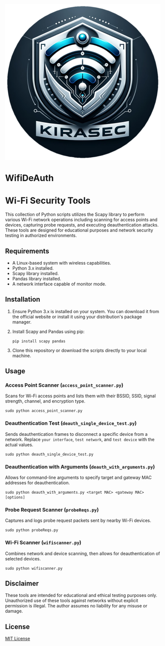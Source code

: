 <p align="center">
  <img src="images/Kirasec_Wifi.png" alt="Kirasec Wifi">
</p>

# WifiDeAuth
# Wi-Fi Security Tools

This collection of Python scripts utilizes the Scapy library to perform various Wi-Fi network operations including scanning for access points and devices, capturing probe requests, and executing deauthentication attacks. These tools are designed for educational purposes and network security testing in authorized environments.

## Requirements

- A Linux-based system with wireless capabilities.
- Python 3.x installed.
- Scapy library installed.
- Pandas library installed.
- A network interface capable of monitor mode.

## Installation

1. Ensure Python 3.x is installed on your system. You can download it from the official website or install it using your distribution's package manager.
2. Install Scapy and Pandas using pip:

   ```
   pip install scapy pandas
   ```

3. Clone this repository or download the scripts directly to your local machine.

## Usage

### Access Point Scanner (`access_point_scanner.py`)

Scans for Wi-Fi access points and lists them with their BSSID, SSID, signal strength, channel, and encryption type.

```
sudo python access_point_scanner.py
```

### Deauthentication Test (`deauth_single_device_test.py`)

Sends deauthentication frames to disconnect a specific device from a network. Replace `your interface`, `test network`, and `test device` with the actual values.

```
sudo python deauth_single_device_test.py
```

### Deauthentication with Arguments (`deauth_with_arguments.py`)

Allows for command-line arguments to specify target and gateway MAC addresses for deauthentication.

```
sudo python deauth_with_arguments.py <target MAC> <gateway MAC> [options]
```

### Probe Request Scanner (`probeReqs.py`)

Captures and logs probe request packets sent by nearby Wi-Fi devices.

```
sudo python probeReqs.py
```

### Wi-Fi Scanner (`wifiscanner.py`)

Combines network and device scanning, then allows for deauthentication of selected devices.

```
sudo python wifiscanner.py
```

## Disclaimer

These tools are intended for educational and ethical testing purposes only. Unauthorized use of these tools against networks without explicit permission is illegal. The author assumes no liability for any misuse or damage.

## License

[MIT License](https://opensource.org/licenses/MIT)
